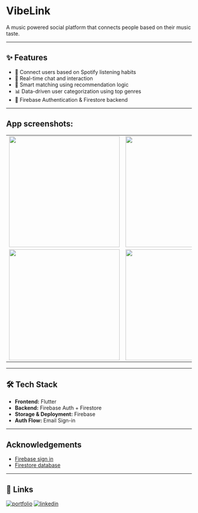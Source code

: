 # VibeLink
A music powered social platform that connects people based on their music taste.

---

## ✨ Features

- 🔗 Connect users based on Spotify listening habits
- 💬 Real-time chat and interaction
- 🧠 Smart matching using recommendation logic
- 📊 Data-driven user categorization using top genres
- 🔐 Firebase Authentication & Firestore backend

---

## App screenshots:
<div>
  <table>
    <tr>
      <td><img src="https://github.com/user-attachments/assets/d552de59-e0df-432c-b0bd-3700f94dc1d7" width="300"></td>
      <td><img src="https://github.com/user-attachments/assets/52d2d97f-4786-40f7-bab9-0886c27bb4ef" width="300"></td>
      <td><img src="https://github.com/user-attachments/assets/c9f13f2e-2526-455e-af72-a934d934ea6f" width="300"></td>
      <td><img src="https://github.com/user-attachments/assets/1cfdc3af-6a0c-4f6a-be91-0d02b40b542a" width="300"></td>
      <td><img src="https://github.com/user-attachments/assets/bc1b877b-5862-4ac2-9689-68519f79c7b6" width="300"></td>
    </tr>
    <tr>
      <td><img src="https://github.com/user-attachments/assets/b9de8d77-8e7a-4f47-89d7-c4630715e536" width="300"></td>
      <td><img src="https://github.com/user-attachments/assets/92982ea9-4046-498a-a7a4-f9e8c95c6b7a" width="300"></td>
      <td><img src="https://github.com/user-attachments/assets/0f5c904f-7cf0-4144-9c38-5f42072f5b40" width="300"></td>
      <td><img src="https://github.com/user-attachments/assets/88ec8694-ecbe-46cb-8760-434fc75dd360" width="300"></td>
      <td><img src="https://github.com/user-attachments/assets/6a3e9efb-6313-47b1-91c1-be6947756c6d" width="300"></td>
    </tr>
  </table>
</div>

---

## 🛠 Tech Stack

- **Frontend:** Flutter
- **Backend:** Firebase Auth + Firestore
- **Storage & Deployment:** Firebase
- **Auth Flow:** Email Sign-in

---

## Acknowledgements
 - [Firebase sign in](https://firebase.google.com/docs/auth/flutter/email-link-auth)
 - [Firestore database](https://console.firebase.google.com/u/0/project/wechat-e9ad3/firestore/data/~2Fchats~2F1689515343724)

---

## 🔗 Links
[![portfolio](https://img.shields.io/badge/my_portfolio-000?style=for-the-badge&logo=ko-fi&logoColor=white)](https://github.com/Prakash251299)
[![linkedin](https://img.shields.io/badge/linkedin-0A66C2?style=for-the-badge&logo=linkedin&logoColor=white)](https://www.linkedin.com/in/prakash-pratap-singh)
